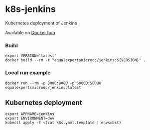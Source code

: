 # k8s-jenkins
Kubernetes deployment of Jenkins

Available on [Docker hub](https://hub.docker.com/r/equalexpertsmicrodc/k8s-jenkins/)

### Build
```
export VERSION='latest'
docker build --rm -t "equalexpertsmicrodc/jenkins:${VERSION}" .
```

### Local run example
```
docker run --rm -p 8080:8080 -p 50000:50000 equalexpertsmicrodc/jenkins:latest
```

## Kubernetes deployment
```
export APPNAME=jenkins
export ENVIRONMENT=dev
kubectl apply -f <(cat k8s.yaml.template | envsubst)
```
